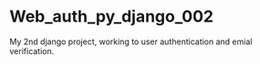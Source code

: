 # Web_auth_py_django_002
My 2nd django project, working to user authentication and emial verification.
